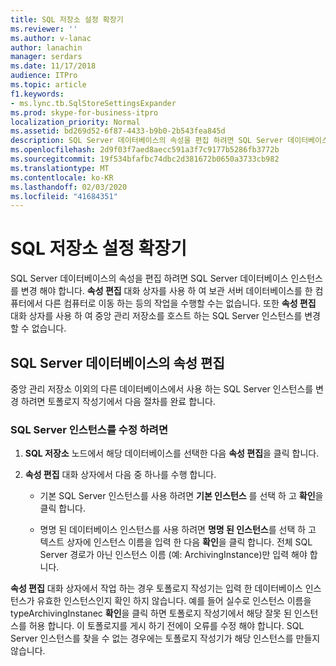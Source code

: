 ```yaml
---
title: SQL 저장소 설정 확장기
ms.reviewer: ''
ms.author: v-lanac
author: lanachin
manager: serdars
ms.date: 11/17/2018
audience: ITPro
ms.topic: article
f1.keywords:
- ms.lync.tb.SqlStoreSettingsExpander
ms.prod: skype-for-business-itpro
localization_priority: Normal
ms.assetid: bd269d52-6f87-4433-b9b0-2b543fea845d
description: SQL Server 데이터베이스의 속성을 편집 하려면 SQL Server 데이터베이스 인스턴스를 변경 해야 합니다. 속성 편집 대화 상자를 사용 하 여 보관 서버 데이터베이스를 한 컴퓨터에서 다른 컴퓨터로 이동 하는 등의 작업을 수행할 수는 없습니다. 또한 속성 편집 대화 상자를 사용 하 여 중앙 관리 저장소를 호스트 하는 SQL Server 인스턴스를 변경할 수 없습니다.
ms.openlocfilehash: 2d9f03f7aed8aecc591a3f7c9177b5286fb3772b
ms.sourcegitcommit: 19f534bfafbc74dbc2d381672b0650a3733cb982
ms.translationtype: MT
ms.contentlocale: ko-KR
ms.lasthandoff: 02/03/2020
ms.locfileid: "41684351"
---
```

# <a name="sql-store-settings-expander"></a>SQL 저장소 설정 확장기
 
SQL Server 데이터베이스의 속성을 편집 하려면 SQL Server 데이터베이스 인스턴스를 변경 해야 합니다. **속성 편집** 대화 상자를 사용 하 여 보관 서버 데이터베이스를 한 컴퓨터에서 다른 컴퓨터로 이동 하는 등의 작업을 수행할 수는 없습니다. 또한 **속성 편집** 대화 상자를 사용 하 여 중앙 관리 저장소를 호스트 하는 SQL Server 인스턴스를 변경할 수 없습니다.
  
## <a name="editing-the-properties-of-a-sql-server-database"></a>SQL Server 데이터베이스의 속성 편집

중앙 관리 저장소 이외의 다른 데이터베이스에서 사용 하는 SQL Server 인스턴스를 변경 하려면 토폴로지 작성기에서 다음 절차를 완료 합니다.
  
### <a name="to-modify-an-instance-of-sql-server"></a>SQL Server 인스턴스를 수정 하려면

1. **SQL 저장소** 노드에서 해당 데이터베이스를 선택한 다음 **속성 편집**을 클릭 합니다.
    
2. **속성 편집** 대화 상자에서 다음 중 하나를 수행 합니다.
    
   - 기본 SQL Server 인스턴스를 사용 하려면 **기본 인스턴스** 를 선택 하 고 **확인**을 클릭 합니다.
    
   - 명명 된 데이터베이스 인스턴스를 사용 하려면 **명명 된 인스턴스**를 선택 하 고 텍스트 상자에 인스턴스 이름을 입력 한 다음 **확인**을 클릭 합니다. 전체 SQL Server 경로가 아닌 인스턴스 이름 (예: ArchivingInstance)만 입력 해야 합니다.
    
**속성 편집** 대화 상자에서 작업 하는 경우 토폴로지 작성기는 입력 한 데이터베이스 인스턴스가 유효한 인스턴스인지 확인 하지 않습니다. 예를 들어 실수로 인스턴스 이름을 typeArchivingInstanec **확인**을 클릭 하면 토폴로지 작성기에서 해당 잘못 된 인스턴스를 허용 합니다. 이 토폴로지를 게시 하기 전에이 오류를 수정 해야 합니다. SQL Server 인스턴스를 찾을 수 없는 경우에는 토폴로지 작성기가 해당 인스턴스를 만들지 않습니다.
  

